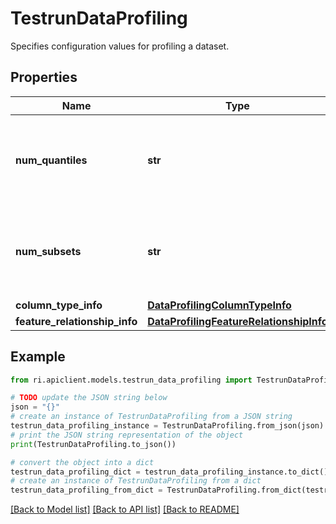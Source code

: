 # TestrunDataProfiling

Specifies configuration values for profiling a dataset.

## Properties

Name | Type | Description | Notes
------------ | ------------- | ------------- | -------------
**num_quantiles** | **str** | The number of quantiles to split numeric subsets into. | [optional] 
**num_subsets** | **str** | The number of subsets to test. This field is sorted by count. | [optional] 
**column_type_info** | [**DataProfilingColumnTypeInfo**](DataProfilingColumnTypeInfo.md) |  | [optional] 
**feature_relationship_info** | [**DataProfilingFeatureRelationshipInfo**](DataProfilingFeatureRelationshipInfo.md) |  | [optional] 

## Example

```python
from ri.apiclient.models.testrun_data_profiling import TestrunDataProfiling

# TODO update the JSON string below
json = "{}"
# create an instance of TestrunDataProfiling from a JSON string
testrun_data_profiling_instance = TestrunDataProfiling.from_json(json)
# print the JSON string representation of the object
print(TestrunDataProfiling.to_json())

# convert the object into a dict
testrun_data_profiling_dict = testrun_data_profiling_instance.to_dict()
# create an instance of TestrunDataProfiling from a dict
testrun_data_profiling_from_dict = TestrunDataProfiling.from_dict(testrun_data_profiling_dict)
```
[[Back to Model list]](../README.md#documentation-for-models) [[Back to API list]](../README.md#documentation-for-api-endpoints) [[Back to README]](../README.md)


